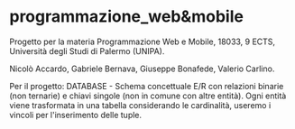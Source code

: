 # programmazione_web&mobile
Progetto per la materia Programmazione Web e Mobile, 18033, 9 ECTS, Università degli Studi di Palermo (UNIPA).

Nicolò Accardo,
Gabriele Bernava,
Giuseppe Bonafede,
Valerio Carlino.


Per il progetto:
DATABASE - Schema concettuale E/R con relazioni binarie (non ternarie) e chiavi singole (non in comune con altre entità). Ogni entità viene trasformata in una tabella considerando le cardinalità, useremo i vincoli per l'inserimento delle tuple.
